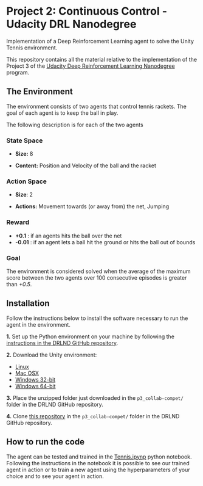 # Project 2: Continuous Control - Udacity DRL Nanodegree
Implementation of a Deep Reinforcement Learning agent to solve the Unity Tennis environment.

This repository contains all the material relative to the implementation of the Project 3 of the [Udacity Deep Reinforcement Learning Nanodegree](https://www.udacity.com/course/deep-reinforcement-learning-nanodegree--nd893) program.


## The Environment
The environment consists of two agents that control tennis rackets. The goal of each agent is to keep the ball in play.

<!--  Insert GIF of env-->
<!-- ![tennis](url) -->

The following description is for each of the two agents
### State Space
- **Size:** 8

- **Content:** Position and Velocity of the ball and the racket

### Action Space
- **Size**: 2

- **Actions:** Movement towards (or away from) the net, Jumping

### Reward

- **+0.1**  : if an agents hits the ball over the net
- **-0.01** : if an agent lets a ball hit the ground or hits the ball out of bounds

### Goal

The environment is considered solved when the average of the maximum score between the two agents over 100 consecutive episodes is greater than *+0.5*.

## Installation

Follow the instructions below to install the software necessary to run the agent in the environment.

**1.** Set up the Python environment on your machine by following the [instructions in the DRLND GitHub repository](https://github.com/udacity/deep-reinforcement-learning#dependencies).

**2.** Download the Unity environment:
- [Linux](https://s3-us-west-1.amazonaws.com/udacity-drlnd/P3/Tennis/Tennis_Linux.zip)
- [Mac OSX](https://s3-us-west-1.amazonaws.com/udacity-drlnd/P3/Tennis/Tennis.app.zip)
- [Windows 32-bit](https://s3-us-west-1.amazonaws.com/udacity-drlnd/P3/Tennis/Tennis_Windows_x86.zip)
- [Windows 64-bit](https://s3-us-west-1.amazonaws.com/udacity-drlnd/P3/Tennis/Tennis_Windows_x86_64.zip)

**3.** Place the unzipped folder just downloaded in the `p3_collab-compet/` folder in the DRLND GitHub repository.

**4.** Clone [this repository](https://github.com/matteolucchi/udacity-drl-p3-collaboration) in the `p3_collab-compet/` folder in the DRLND GitHub repository.

## How to run the code

The agent can be tested and trained in the [Tennis.ipynp](https://github.com/matteolucchi/udacity-drl-p1-navigation/blob/master/Tennis.ipynb) python notebook. Following the instructions in the notebook it is possible to see our trained agent in action or to train a new agent using the hyperparameters of your choice and to see your agent in action.
